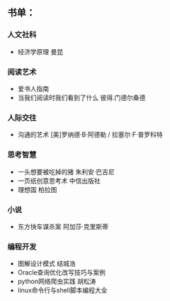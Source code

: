 ## 书单：

### 人文社科 
- 经济学原理 曼昆

### 阅读艺术
- 爱书人指南
- 当我们阅读时我们看到了什么 彼得.门德尔桑德

### 人际交往
- 沟通的艺术 [美]罗纳德·B·阿德勒 / 拉塞尔·F·普罗科特

### 思考智慧
- 一头想要被吃掉的猪 朱利安·巴吉尼
- 一页纸创意思考术 中信出版社
- 理想国 柏拉图

### 小说
- 东方快车谋杀案 阿加莎·克里斯蒂

### 编程开发
- 图解设计模式 结城浩
- Oracle查询优化改写技巧与案例
- python网络爬虫实践 胡松涛
- linux命令行与shell脚本编程大全

